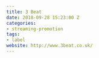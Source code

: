 ```yaml
---
title: 3 Beat
date: 2018-09-28 15:23:00 Z
categories:
- streaming-promotion
tags:
- label
website: http://www.3beat.co.uk/
---
```


